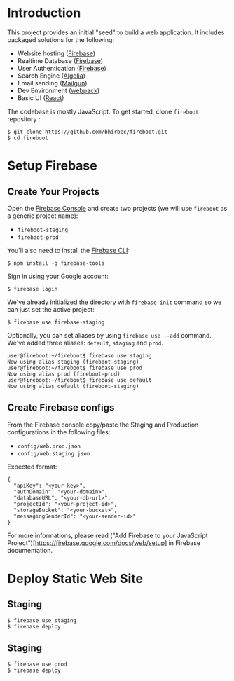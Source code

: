 # Introduction

This project provides an initial "seed" to build a web application. It includes
packaged solutions for the following:

* Website hosting ([Firebase](https://firebase.google.com/))
* Realtime Database ([Firebase](https://firebase.google.com/))
* User Authentication ([Firebase](https://firebase.google.com/))
* Search Engine ([Algolia](https://www.algolia.com/))
* Email sending ([Mailgun](https://www.mailgun.com/))
* Dev Environment ([webpack](https://webpack.js.org/))
* Basic UI ([React](https://reactjs.org/))

The codebase is mostly JavaScript. To get started, clone `fireboot` repository :

```
$ git clone https://github.com/bhirbec/fireboot.git
$ cd fireboot
```

# Setup Firebase

## Create Your Projects

Open the [Firebase Console](https://console.firebase.google.com/) and
create two projects (we will use `fireboot` as a generic project name):

* `fireboot-staging`
* `fireboot-prod`

You'll also need to install the [Firebase CLI](https://firebase.google.com/docs/cli/):
```
$ npm install -g firebase-tools
```

Sign in using your Google account:
```
$ firebase login
```

We've already initialized the directory with `firebase init` command so we can
just set the active project:

```
$ firebase use firebase-staging
```

Optionally, you can set aliases by using `firebase use --add` command. We've added
three aliases: `default`, `staging` and `prod`. 

```
user@fireboot:~/fireboot$ firebase use staging
Now using alias staging (fireboot-staging)
user@fireboot:~/fireboot$ firebase use prod
Now using alias prod (fireboot-prod)
user@fireboot:~/fireboot$ firebase use default
Now using alias default (fireboot-staging)
```

## Create Firebase configs

From the Firebase console copy/paste the Staging and Production configurations in the following files:
- `config/web.prod.json`
- `config/web.staging.json`

Expected format:
```
{
  "apiKey": "<your-key>",
  "authDomain": "<your-domain>",
  "databaseURL": "<your-db-url>",
  "projectId": "<your-project-id>",
  "storageBucket": "<your-bucket>",
  "messagingSenderId": "<your-sender-id>"
}
```

For more informations, please read ("Add Firebase to your JavaScript Project")[https://firebase.google.com/docs/web/setup] in Firebase documentation.

# Deploy Static Web Site

## Staging

```
$ firebase use staging
$ firebase deploy
```

## Staging

```
$ firebase use prod
$ firebase deploy
```
